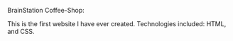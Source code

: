BrainStation Coffee-Shop:

This is the first website I have ever created. Technologies included: HTML, and CSS.
